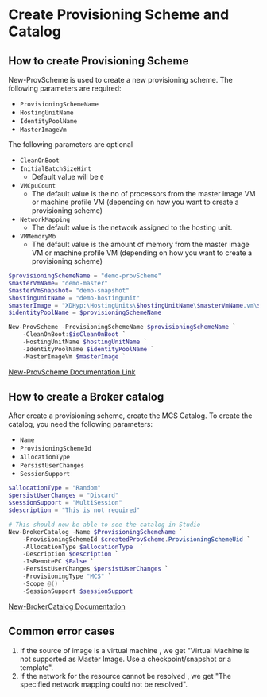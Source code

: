 # Create Provisioning Scheme and Catalog
## How to create Provisioning Scheme
New-ProvScheme is used to create a new provisioning scheme.
The following parameters are required:
- `ProvisioningSchemeName`
- `HostingUnitName`
- `IdentityPoolName` 
- `MasterImageVm`

The following parameters are optional
- `CleanOnBoot`
- `InitialBatchSizeHint`
    - Default value will be `0`
- `VMCpuCount`
    - The default value is the no of processors from the master image VM or machine profile VM (depending on how you want to create a provisioning scheme)
- `NetworkMapping`
    - The default value is the network assigned to the hosting unit.
- `VMMemoryMb`
	- The default value is the amount of memory from the master image VM or machine profile VM (depending on how you want to create a provisioning scheme)

```powershell
$provisioningSchemeName = "demo-provScheme"
$masterVmName= "demo-master"
$masterVmSnapshot= "demo-snapshot"
$hostingUnitName = "demo-hostingunit"
$masterImage = "XDHyp:\HostingUnits\$hostingUnitName\$masterVmName.vm\$masterVmSnapshot.snapshot"
$identityPoolName = $provisioningSchemeName

New-ProvScheme -ProvisioningSchemeName $provisioningSchemeName `
    -CleanOnBoot:$isCleanOnBoot `
    -HostingUnitName $hostingUnitName `
    -IdentityPoolName $identityPoolName `
    -MasterImageVm $masterImage `
```
[New-ProvScheme Documentation Link](https://developer-docs.citrix.com/en-us/citrix-virtual-apps-desktops-sdk/current-release/machinecreation/new-provscheme)

## How to create a Broker catalog
After create a provisioning scheme, create the MCS Catalog. To create the catalog, you need the following parameters:
- `Name`
- `ProvisioningSchemeId`
- `AllocationType`
- `PersistUserChanges`
- `SessionSupport`

```powershell
$allocationType = "Random"
$persistUserChanges = "Discard"
$sessionSupport = "MultiSession"
$description = "This is not required"

# This should now be able to see the catalog in Studio
New-BrokerCatalog -Name $ProvisioningSchemeName `
    -ProvisioningSchemeId $createdProvScheme.ProvisioningSchemeUid `
    -AllocationType $allocationType  `
    -Description $description `
    -IsRemotePC $False `
    -PersistUserChanges $persistUserChanges `
    -ProvisioningType "MCS" `
    -Scope @() `
    -SessionSupport $sessionSupport
```

[New-BrokerCatalog Documentation](https://developer-docs.citrix.com/en-us/citrix-virtual-apps-desktops-sdk/current-release/Broker/new-brokercatalog)

## Common error cases

1. If the source of image is a virtual machine , we get "Virtual Machine is not supported as Master Image. Use a checkpoint/snapshot or a template".
2. If the network for the resource cannot be resolved , we get "The specified network mapping could not be resolved".
